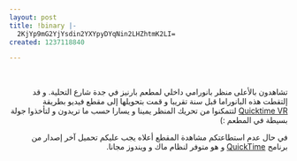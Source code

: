 ```yaml
---
layout: post
title: !binary |-
  2KjYp9mG2YjYsdin2YXYpyDYqNin2LHZhtmK2LI=
created: 1237118840

---
```

<p style="direction: rtl; text-align: right;"><br /></p>
<p style="direction: rtl; text-align: right;">تشاهدون بالأعلى منظر بانورامي داخلي لمطعم بارنيز في جدة شارع التحلية. و قد إلتقطت هذه البانوراما قبل سنة تقريبا و قمت بتحويلها إلى مقطع فيديو بطريقة <a href="http://www.apple.com/quicktime/technologies/qtvr/">Quicktime VR</a> لتتمكنوا من تحريك المنظر يمينا و يسارا حسب ما تريدون و لتأخذوا جولة بسيطة في المطعم :)</p>
<p style="direction: rtl; text-align: right;">في حال عدم استطاعتكم مشاهدة المقطع أعلاه يجب عليكم تحميل آخر إصدار من برنامج <a href="http://www.apple.com/quicktime/player/">QuickTime</a> و هو متوفر لنظام ماك و ويندوز مجانا.</p>
